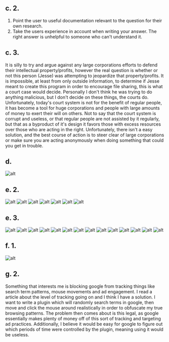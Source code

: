 ## c. 2.
1. Point the user to useful documentation relevant to the question for their own research.
2. Take the users experience in account when writing your answer. The right answer is unhelpful to someone who can't understand it.

## c. 3.
It is silly to try and argue against any large corporations efforts to defend their intellectual property/profits, however the real question is whether or not this person (Jesse) was attempting to jeopardize that property/profits. It is impossible, at least from only outside information, to determine if Jesse meant to create this program in order to encourage file sharing, this is what a court case would decide. Personally I don't think he was trying to do anything malicious, but I don't decide on these things, the courts do. Unfortunately, today's court system is not for the benefit of regular people, it has become a tool for huge corporations and people with large amounts of money to exert their will on others.  Not to say that the court system is corrupt and useless, or that regular people are not assisted by it regularly, but that as a byproduct of it's design it favors those with excess resources over those who are acting in the right. Unfortunately, there isn't a easy solution, and the best course of action is to steer clear of large corporations or make sure you are acting anonymously when doing something that could you get in trouble.

## d.
![alt](images/ubuntu.png)

## e. 2.
![alt](images/e.2.1.png)
![alt](images/e.2.2.png)
![alt](images/e.2.3.png)
![alt](images/e.2.4.png)
![alt](images/e.2.5.png)
![alt](images/e.2.6.png)
![alt](images/e.2.7.png)
## e. 3.
![alt](images/e.3.1.png)
![alt](images/e.3.2.png)
![alt](images/e.3.3.png)
![alt](images/e.3.4.png)
![alt](images/e.3.5.png)
![alt](images/e.3.6.png)
![alt](images/e.3.7.png)
![alt](images/e.3.8.png)
![alt](images/e.3.9.png)
![alt](images/e.3.11.png)
![alt](images/e.3.22.png)
![alt](images/e.3.33.png)
![alt](images/e.3.44.png)
![alt](images/e.3.55.png)
## f. 1.
![alt](images/blockly.png)
## g. 2.
Something that interests me is blocking google from tracking things like search term patterns, mouse movements and ad engagement. I read a article about the level of tracking going on and I think I have a solution. I want to write a plugin which will randomly search terms in google, then move and click the mouse around realistically in order to obfuscate my true browsing patterns. The problem then comes about is this legal, as google essentially makes plenty of money off of this sort of tracking and targeting ad practices. Additionally, I believe it would be easy for google to figure out which periods of time were controlled by the plugin, meaning using it would be useless.
